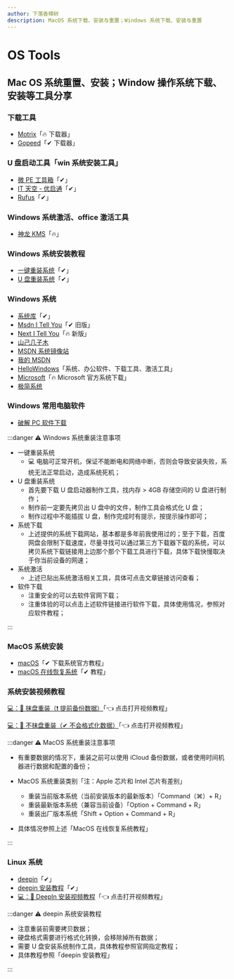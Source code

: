 ```yaml
---
author: 下落香樟树
description: MacOS 系统下载、安装与重置；Windows 系统下载、安装与重置
---
```


# OS Tools

## Mac OS 系统重置、安装；Window 操作系统下载、安装等工具分享

### 下载工具

- [Motrix](https://motrix.app/zh-CN/)「🔥 下载器」
- [Gopeed](https://gopeed.com/zh-CN/)「✔ 下载器」

### U 盘启动工具「win 系统安装工具」

- [微 PE 工具箱](https://www.wepe.com.cn/)「✔」
- [IT 天空 - 优启通](https://www.itsk.com/thread/431283)「✔」
- [Rufus](https://rufus.ie/zh/)「✔」

### Windows 系统激活、office 激活工具

- [神龙 KMS](http://www.yishimei.cn/network/432.html)「🔥」

### Windows 系统安装教程

- [一键重装系统](http://www.aichunjing.com/xtjc/19977.html)「✔」
- [U 盘重装系统](http://www.aichunjing.com/xtjc/2020-03-15/13197.html)「✔」

### Windows 系统

- [系统库](https://www.xitongku.com/)「✔」
- [Msdn I Tell You](https://msdn.itellyou.cn/)「✔ 旧版」
- [Next I Tell You](https://next.itellyou.cn/)「🔥 新版」
- [山己几子木](https://msdn.sjjzm.com/)
- [MSDN 系统镜像站](https://msdn.hackhp.com/)
- [我的 MSDN](https://www.imsdn.cn/)
- [HelloWindows](https://hellowindows.cn/)「系统、办公软件、下载工具、激活工具」
- [Microsoft](https://www.microsoft.com/zh-cn/software-download)「🔥 Microsoft 官方系统下载」
- [极简系统](https://www.sysmini.com/)

### Windows 常用电脑软件

- [破解 PC 软件下载](http://www.aichunjing.com/soft/)

:::danger ⚠️ Windows 系统重装注意事项

- 一键重装系统
    - 💻 电脑可正常开机，保证不能断电和网络中断，否则会导致安装失败，系统无法正常启动，造成系统死机；
- U 盘重装系统
    - 首先要下载 U 盘启动器制作工具，找内存 > 4GB 存储空间的 U 盘进行制作；
    - 制作前一定要先拷贝出 U 盘中的文件，制作工具会格式化 U 盘；
    - 制作过程中不能插拔 U 盘，制作完成时有提示，按提示操作即可；
- 系统下载
    - 上述提供的系统下载网站，基本都是多年前我使用过的；至于下载，百度网盘会限制下载速度，尽量寻找可以通过第三方下载器下载的系统，可以拷贝系统下载链接用上边那个那个下载工具进行下载，具体下载快慢取决于你当前设备的网速；
- 系统激活
    - 上述已贴出系统激活相关工具，具体可点击文章链接访问查看；
- 软件下载
    - 注重安全的可以去软件官网下载；
    - 注重体验的可以点击上述软件链接进行软件下载，具体使用情况，参照对应软件教程；

:::

### MacOS 系统安装

- [macOS](https://support.apple.com/zh-cn/102662)「✔ 下载系统官方教程」
- [macOS 在线恢复系统](https://mp.weixin.qq.com/s/jDvM_FhxRguOMMzyJah6gw)「✔ 教程」

### 系统安装视频教程

[💻：🔗 抹盘重装（❗️ 提前备份数据）](https://www.bilibili.com/video/BV1bX4y1n7u5/?t=12.9)「👈 点击打开视频教程」

[💻：🔗 不抹盘重装（✔ 不会格式化数据）](https://www.bilibili.com/video/BV1j94y1q7q6?t=3.4)「👈 点击打开视频教程」

:::danger ⚠️ MacOS 系统重装注意事项

- 有重要数据的情况下，重装之前可以使用 iCloud 备份数据，或者使用时间机器进行数据和配置的备份；
- MacOS 系统重装类别「注：Apple 芯片和 Intel 芯片有差别」

    - 重装当前版本系统（当前安装版本的最新版本）「Command（⌘）+ R」
    - 重装最新版本系统（兼容当前设备）「Option + Command + R」
    - 重装出厂版本系统「Shift + Option + Command + R」

- 具体情况参照上述「MacOS 在线恢复系统教程」

:::

### Linux 系统

- [deepin](https://www.deepin.org/index/zh)「✔」
- [deepin 安装教程](https://www.deepin.org/zh/installation/)「✔」
- [💻：🔗 DeepIn 安装视频教程](https://www.bilibili.com/video/BV1DV41117PN?t=9.2)「👈 点击打开视频教程」

:::danger ⚠️ deepin 系统安装教程

- 注意重装前需要拷贝数据；
- 硬盘格式需要进行格式化转换，会移除掉所有数据；
- 需要 U 盘安装系统制作工具，具体教程参照官网指定教程；
- 具体教程参照「deepin 安装教程」

:::
